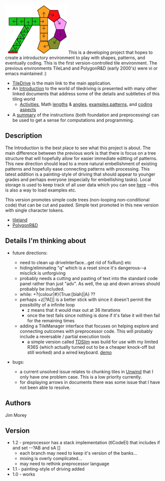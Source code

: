 <img src="tdimage.png" width="200" alt="td"/>
This is a developing project that hopes to create a introductory environment to play with shapes, patterns, and eventually coding. This is the first version-controlled tile environment. The previous environments 
TileLand and PolygonR&D (early 2000's) were vi or emacs maintained :)

* [TileDrive](./TileDrive.html) is the main link to the main application.
* An [Introduction](./TDIntro.html) to the world of tiledriving is presented with many other linked documents that address some of the details and subtleties of this tiling world
    *  [Activities](./TDActivities.html), Math [lengths](./TDLengths.html) & [angles](./TDAngles.html), [examples](./TDExamples.html),[patterns](./TDpatterns.html), and [coding aspects](./TileDriveCoding.html)
* A [summary](./TileDriveCoding.html#summary) of the instructions (both foundation and preprocessing) can be used to get a sense for computations and programming.

## Description
The Introduction is the best place to see what this project is about. 
The main difference between the previous work is that there is focus on a tree structure that will hopefully allow for easier immediate editting of patterns.  This new direction should lead to a more natural embellishment of existing patterns and hopefully ease connecting patterns with processing. This latest addition is a painting-style of driving that should appear to younger grades and perhaps everyone (especially for embellishing tasks). Local storage is used to keep track of all user data which you can see [here](./TDUpload.html?interactive=true) --this is also a way to load examples etc.

This version promotes simple code trees (non-looping non-conditional code) that can be cut and pasted. Simple text promoted in this new version with single character tokens. 
* [tileland](https://jimmorey.com/tl/tileland.html)
* [PolygonR&D](https://jimmorey.com/legacy/legacy.html)

## Details I'm thinking about

* future directions:
    * need to clean up driveInterface...get rid of fixRun() etc
    * hiding/eliminating "q" which is a reset since it's dangerous--a misclick is unforgiving
    * probably needs a cutting and pasting of text into the standard code panel rather than just "adv".  As well, the up and down arrows should probably be included. 
    * while: +?{colour\|#}{True:[blah]\|A} ??
    * perhaps +z[?A[]] is a better stick with  since it doesn't permit the possibility of a infinite loop
        * z means that it would max out at 36 iterations
        * once the test fails since nothing is done if it's false it will then fail for the remaining times 
    * adding a TileManager interface that focuses on helping explore and connecting outcomes with preprocessor code. This will probably include a reversable / partial execution tools
        * a simple version called [TDSlim](./TDSlim.html) was build for use with my limited R36S (which actually turned out to be a cheaper knock-off but still worked) and a wired keyboard. [demo](https://www.youtube.com/watch?v=Y2YO72a_l3g)

* bugs:
    * a current unsolved issue relates to chunking tiles in [Unwind](./Unwind.html) that I only have one problem case.  This is a low priority currently.
    * for displaying arrows in documents there was some issue that I have not been able to resolve.

## Authors
Jim Morey 

## Version 
* 1.2 - preprocessor has a stack implementation (tlCodeEl) that includes if and set --?AB and sA []
    * each branch may need to keep it's version of the banks...
    * mixing is overly complicated...
    * may need to rethink preprocessor language
* 1.1 - painting-style of driving added
* 1.0 - works
